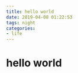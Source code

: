 ```yaml
---
title: hello world
date: 2019-04-08 01:22:53
tags: night
categories: 
- life
---
```


# hello world

